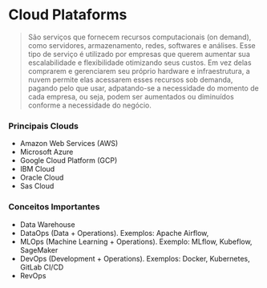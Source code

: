 # Cloud Plataforms
> São serviços que fornecem recursos computacionais (on demand), como servidores, armazenamento, redes, softwares e análises. Esse tipo de serviço é utilizado por empresas que querem aumentar sua escalabilidade e flexibilidade otimizando seus custos. Em vez delas comprarem e gerenciarem seu próprio hardware e infraestrutura, a nuvem permite elas acessarem esses recursos sob demanda, pagando pelo que usar, adpatando-se a necessidade do momento de cada empresa, ou seja, podem ser aumentados ou diminuídos conforme a necessidade do negócio.

### Principais Clouds

- Amazon Web Services (AWS) 
- Microsoft Azure
- Google Cloud Platform (GCP)
- IBM Cloud
- Oracle Cloud
- Sas Cloud

### Conceitos Importantes
- Data Warehouse
- DataOps (Data + Operations). Exemplos: Apache Airflow,
- MLOps (Machine Learning + Operations). Exemplo: MLflow, Kubeflow, SageMaker
- DevOps (Development + Operations). Exemplos: Docker, Kubernetes, GitLab CI/CD
- RevOps 
